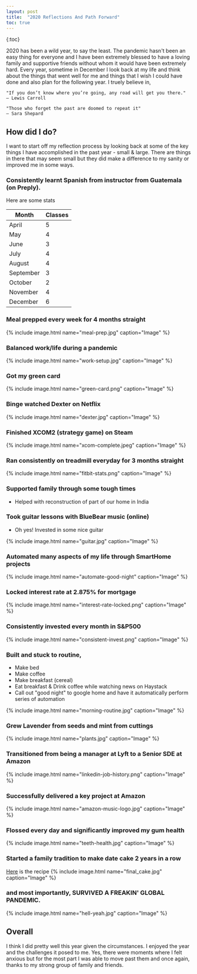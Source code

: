 ```yaml
---
layout: post
title:  "2020 Reflections And Path Forward"
toc: true
---
```

{:toc}

2020 has been a wild year, to say the least. The pandemic hasn't been an easy thing for everyone and I have been extremely blessed to have a loving family and supportive friends without whom it would have been extremely hard.
Every year, sometime in December I look back at my life and think about the things that went well for me and things that I wish I could have done and also plan for the following year. I truely believe in,
```
"If you don’t know where you’re going, any road will get you there."
– Lewis Carroll

"Those who forget the past are doomed to repeat it"
― Sara Shepard
```


## How did I do?
I want to start off my reflection process by looking back at some of the key things I have accomplished in the past year - small & large. There are things in there that may seem small but they did make a difference to my sanity or improved me in some ways.

### Consistently learnt Spanish from instructor from Guatemala (on Preply). 
Here are some stats
   
|Month   | Classes   |
|--------|-----------|
|April   |  5|
|May     |  4|
|June    |  3|
|July    |  4|
|August  |  4|
|September  |  3|
|October    |  2|
|November   |  4|
|December   |  6|

### Meal prepped every week for 4 months straight

{% include image.html name="meal-prep.jpg" caption="Image" %}

### Balanced work/life during a pandemic

{% include image.html name="work-setup.jpg" caption="Image" %}
   
### Got my green card 
   
{% include image.html name="green-card.png" caption="Image" %}

### Binge watched Dexter on Netflix

{% include image.html name="dexter.jpg" caption="Image" %}

### Finished XCOM2 (strategy game) on Steam

{% include image.html name="xcom-complete.jpeg" caption="Image" %}

### Ran consistently on treadmill everyday for 3 months straight

{% include image.html name="fitbit-stats.png" caption="Image" %}

### Supported family through some tough times
   * Helped with reconstruction of part of our home in India
   
### Took guitar lessons with BlueBear music (online)
   * Oh yes! Invested in some nice guitar
   
{% include image.html name="guitar.jpg" caption="Image" %}

### Automated many aspects of my life through SmartHome projects

{% include image.html name="automate-good-night" caption="Image" %}

### Locked interest rate at 2.875% for mortgage

{% include image.html name="interest-rate-locked.png" caption="Image" %}

### Consistently invested every month in S&P500

{% include image.html name="consistent-invest.png" caption="Image" %}

### Built and stuck to routine,
 * Make bed
 * Make coffee
 * Make breakfast (cereal)
 * Eat breakfast & Drink coffee while watching news on Haystack
 * Call out "good night" to google home and have it automatically perform series of automation 
   

{% include image.html name="morning-routine.jpg" caption="Image" %}

### Grew Lavender from seeds and mint from cuttings 
   
{% include image.html name="plants.jpg" caption="Image" %}

### Transitioned from being a manager at Lyft to a Senior SDE at Amazon

{% include image.html name="linkedin-job-history.png" caption="Image" %}

### Successfully delivered a key project at Amazon
   
{% include image.html name="amazon-music-logo.jpg" caption="Image" %}

### Flossed every day and significantly improved my gum health

{% include image.html name="teeth-health.jpg" caption="Image" %}

### Started a family tradition to make date cake 2 years in a row

[Here](https://blog.nishantrayan.com/2019/12/31/date-cake-recipe.html) is the recipe
{% include image.html name="final_cake.jpg" caption="Image" %}

### and most importantly, **SURVIVED A FREAKIN' GLOBAL PANDEMIC.**

{% include image.html name="hell-yeah.jpg" caption="Image" %}

## Overall
I think I did pretty well this year given the circumstances. I enjoyed the year and the challenges it posed to me. Yes, there were moments where I felt anxious but for the most part I was able to move past them and once again, thanks to my strong group of family and friends.